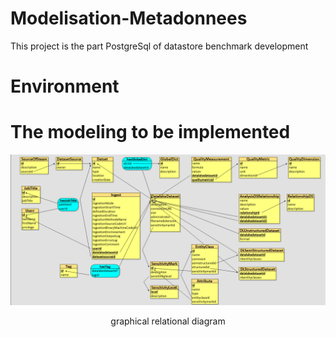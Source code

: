 # Modelisation-Metadonnees
This project is the part PostgreSql of datastore benchmark development

# Environment


# The modeling to be implemented
![image](images/schema%20relationnel%20graphique.png)
<p align="center">graphical relational diagram</p>
